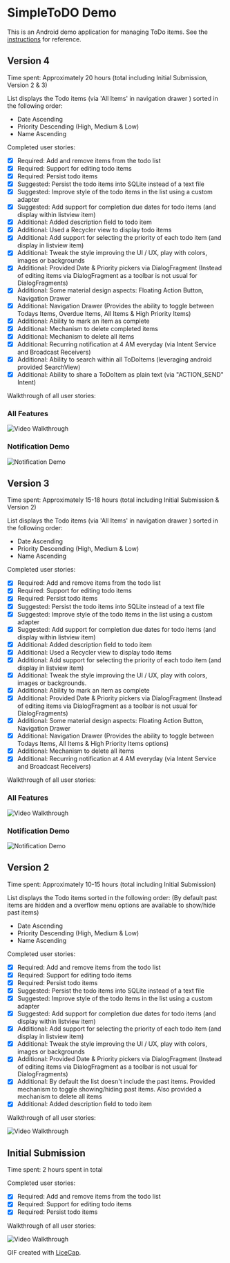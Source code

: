 # SimpleToDO Demo

This is an Android demo application for managing ToDo items. See the [instructions](http://courses.codepath.com/snippets/intro_to_android/prework) for reference.

## Version 4
Time spent: Approximately 20 hours (total including Initial Submission, Version 2 & 3)

List displays the Todo items (via 'All Items' in navigation drawer ) sorted in the following order:
* Date Ascending
* Priority Descending (High, Medium & Low)
* Name Ascending

Completed user stories:

 * [x] Required: Add and remove items from the todo list
 * [x] Required: Support for editing todo items
 * [x] Required: Persist todo items
 * [x] Suggested: Persist the todo items into SQLite instead of a text file
 * [x] Suggested: Improve style of the todo items in the list using a custom adapter
 * [x] Suggested: Add support for completion due dates for todo items (and display within listview item)
 * [x] Additional: Added description field to todo item 
 * [x] Additional: Used a Recycler view to display todo items 
 * [x] Additional: Add support for selecting the priority of each todo item (and display in listview item)
 * [x] Additional: Tweak the style improving the UI / UX, play with colors, images or backgrounds
 * [x] Additional: Provided Date & Priority pickers via DialogFragment (Instead of editing items via DialogFragment as a toolbar is not usual for DialogFragments)
 * [x] Additional: Some material design aspects: Floating Action Button, Navigation Drawer
 * [x] Additional: Navigation Drawer (Provides the ability to toggle between Todays Items, Overdue Items, All Items & High Priority Items)
 * [x] Additional: Ability to mark an item as complete   
 * [x] Additional: Mechanism to delete completed items
 * [x] Additional: Mechanism to delete all items
 * [x] Additional: Recurring notification at 4 AM everyday (via Intent Service and Broadcast Receivers)
 * [x] Additional: Ability to search within all ToDoItems (leveraging android provided SearchView)
 * [x] Additional: Ability to share a ToDoItem as plain text (via "ACTION_SEND" Intent)

Walkthrough of all user stories:

### All Features
![Video Walkthrough](simpletodo_demo_4.gif)

### Notification Demo
![Notification Demo](simpletodo_demo_4_notif.gif)

## Version 3
Time spent: Approximately 15-18 hours  (total including Initial Submission & Version 2)

List displays the Todo items (via 'All Items' in navigation drawer ) sorted in the following order:
* Date Ascending
* Priority Descending (High, Medium & Low)
* Name Ascending

Completed user stories:

 * [x] Required: Add and remove items from the todo list
 * [x] Required: Support for editing todo items
 * [x] Required: Persist todo items
 * [x] Suggested: Persist the todo items into SQLite instead of a text file
 * [x] Suggested: Improve style of the todo items in the list using a custom adapter
 * [x] Suggested: Add support for completion due dates for todo items (and display within listview item)
 * [x] Additional: Added description field to todo item 
 * [x] Additional: Used a Recycler view to display todo items 
 * [x] Additional: Add support for selecting the priority of each todo item (and display in listview item)
 * [x] Additional: Tweak the style improving the UI / UX, play with colors, images or backgrounds.
 * [x] Additional: Ability to mark an item as complete
 * [x] Additional: Provided Date & Priority pickers via DialogFragment (Instead of editing items via DialogFragment as a toolbar is not usual for DialogFragments)
 * [x] Additional: Some material design aspects: Floating Action Button, Navigation Drawer
 * [x] Additional: Navigation Drawer (Provides the ability to toggle between Todays Items, All Items & High Priority Items options)
 * [x] Additional: Mechanism to delete all items
 * [x] Additional: Recurring notification at 4 AM everyday (via Intent Service and Broadcast Receivers)

Walkthrough of all user stories:

### All Features
![Video Walkthrough](simpletodo_demo_3.gif)

### Notification Demo
![Notification Demo](simpletodo_demo_3_notif.gif)


## Version 2
Time spent: Approximately 10-15 hours (total including Initial Submission)

List displays the Todo items sorted in the following order: (By default past items are hidden and a overflow menu options are available to show/hide past items)
* Date Ascending
* Priority Descending (High, Medium & Low)
* Name Ascending

Completed user stories:

 * [x] Required: Add and remove items from the todo list
 * [x] Required: Support for editing todo items
 * [x] Required: Persist todo items
 * [x] Suggested: Persist the todo items into SQLite instead of a text file
 * [x] Suggested: Improve style of the todo items in the list using a custom adapter
 * [x] Suggested: Add support for completion due dates for todo items (and display within listview item)
 * [x] Additional: Add support for selecting the priority of each todo item (and display in listview item)
 * [x] Additional: Tweak the style improving the UI / UX, play with colors, images or backgrounds 
 * [x] Additional: Provided Date & Priority pickers via DialogFragment (Instead of editing items via DialogFragment as a toolbar is not usual for DialogFragments)
 * [x] Additional: By default the list doesn't include the past items. Provided mechanism to toggle showing/hiding past items. Also provided a mechanism to delete all items
 * [x] Additional: Added description field to todo item

Walkthrough of all user stories:

![Video Walkthrough](simpletodo_demo_2.gif)

## Initial Submission
Time spent: 2 hours spent in total

Completed user stories:

 * [x] Required: Add and remove items from the todo list
 * [x] Required: Support for editing todo items
 * [x] Required: Persist todo items
 
Walkthrough of all user stories:

![Video Walkthrough](simpletodo_demo_1.gif)

GIF created with [LiceCap](http://www.cockos.com/licecap/).
